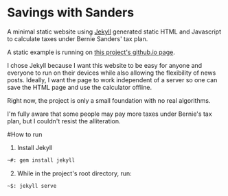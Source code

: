 # Savings with Sanders
A minimal static website using [Jekyll](http://www.jekyllrb.com) generated static HTML and Javascript to calculate taxes under Bernie Sanders' tax plan.

A static example is running on [this project's github.io page](http://rogermparent.github.io/savings-with-sanders/).

I chose Jekyll because I want this website to be easy for anyone and everyone to run on their devices while also allowing the flexibility of news posts. Ideally, I want the page to work independent of a server so one can save the HTML page and use the calculator offline.

Right now, the project is only a small foundation with no real algorithms.

I'm fully aware that some people may pay more taxes under Bernie's tax plan, but I couldn't resist the alliteration.

#How to run
1. Install Jekyll

```bash
~#: gem install jekyll
```

2. While in the project's root directory, run:

```bash
~$: jekyll serve
```
